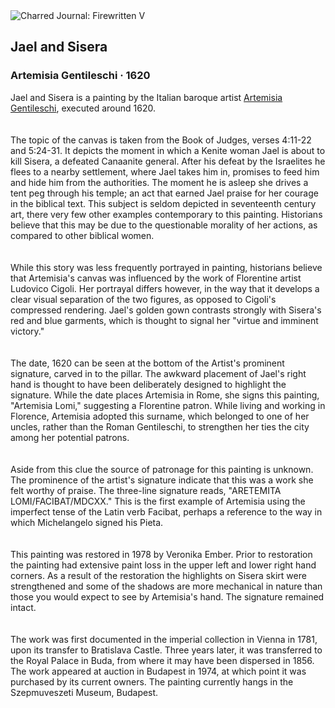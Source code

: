 <div class="artwork-of-the-day">
  <div class="container">
    <div class="img-wrapper">
      <img
        src="https://uploads7.wikiart.org/00341/images/artemisia-gentileschi/yael-et-sis-ra.jpg!Large.jpg"
        alt="Charred Journal: Firewritten V" />
    </div>
    <div class="artwork-detail">
      <div class="artwork-origin"> 
        <h2 class="artwork-name">Jael and Sisera</h2>
        <h3 class="artist">
          Artemisia Gentileschi
                    ·  1620
        </h3>
      </div>
      <p class="description">
        <span class="artwork-description-text ng-binding" ng-bind-html="viewModel.ArtworkOfTheDay.Description | unsafe">Jael and Sisera is a painting by the Italian baroque artist <a target="_blank" href="/en/artemisia-gentileschi">Artemisia Gentileschi</a>, executed around 1620. <br>
<br>
<br>The topic of the canvas is taken from the Book of Judges, verses 4:11-22 and 5:24-31. It depicts the moment  in which a Kenite woman Jael is about to kill Sisera, a defeated Canaanite general. After his defeat by the Israelites he flees to a nearby settlement, where Jael takes him in, promises to feed him and hide him from the authorities. The moment he is asleep she drives a tent peg through his temple; an act that earned Jael praise for her courage in the biblical text. This subject is seldom depicted in seventeenth century art, there very few other examples contemporary to this painting. Historians believe that this may be due to the questionable morality of her actions, as compared to other biblical women.<br>
<br>
<br>While this story was less frequently portrayed in painting, historians believe that Artemisia's canvas was influenced by the work of Florentine artist Ludovico Cigoli. Her portrayal differs however, in the way that it develops a clear visual separation of the two figures, as opposed to Cigoli's compressed rendering. Jael's golden gown contrasts strongly with Sisera's red and blue garments, which is thought to signal her "virtue and imminent victory."<br>
<br>
<br>The date, 1620 can be seen at the bottom of the Artist's prominent signature, carved in to the pillar.  The awkward placement of Jael's right hand is thought to have been deliberately designed to highlight the signature.  While the date places Artemisia in Rome, she signs this painting, "Artemisia Lomi," suggesting a Florentine patron. While living and working in Florence, Artemisia adopted this surname, which belonged to one of her uncles, rather than the Roman Gentileschi, to strengthen her ties the city among her potential patrons.      <br>
<br>
<br>Aside from this clue the source of patronage for this painting is unknown. The prominence of the artist's signature indicate that this was a work she felt worthy of praise. The three-line signature reads, "ARETEMITA LOMI/FACIBAT/MDCXX." This is the first example of Artemisia using the imperfect tense of the Latin verb Facibat, perhaps a reference to the way in which Michelangelo signed his Pieta. <br>
<br>
<br>This painting was restored in 1978 by Veronika Ember. Prior to restoration the painting had extensive paint loss in the upper left and lower right hand corners. As a result of the restoration the highlights on Sisera skirt were strengthened and some of the shadows are more mechanical in nature than those you would expect to see by Artemisia's hand. The signature remained intact.<br>
<br>
<br>The work was first documented in the imperial collection in Vienna in 1781, upon its transfer to Bratislava Castle. Three years later, it was transferred to the Royal Palace in Buda, from where it may have been dispersed in 1856. The work appeared at auction in Budapest in 1974, at which point it was purchased by its current owners. The painting currently hangs in the Szepmuveszeti Museum, Budapest.<br></span>
                        <div class="text-shadow-container" ng-show="showShadow" style=""></div>
      </p>
    </div>
  </div>

</div>

